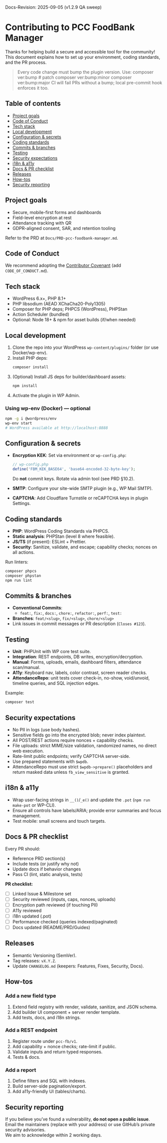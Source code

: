 Docs-Revision: 2025-09-05 (v1.2.9 QA sweep)
# Contributing to PCC FoodBank Manager

Thanks for helping build a secure and accessible tool for the community!  
This document explains how to set up your environment, coding standards, and the PR process.

> Every code change must bump the plugin version. Use:
>   composer ver:bump            # patch
>   composer ver:bump:minor
>   composer ver:bump:major
> CI will fail PRs without a bump; local pre-commit hook enforces it too.

## Table of contents
- [Project goals](#project-goals)
- [Code of Conduct](#code-of-conduct)
- [Tech stack](#tech-stack)
- [Local development](#local-development)
- [Configuration & secrets](#configuration--secrets)
- [Coding standards](#coding-standards)
- [Commits & branches](#commits--branches)
- [Testing](#testing)
- [Security expectations](#security-expectations)
- [i18n & a11y](#i18n--a11y)
- [Docs & PR checklist](#docs--pr-checklist)
- [Releases](#releases)
- [How-tos](#how-tos)
- [Security reporting](#security-reporting)

## Project goals
- Secure, mobile-first forms and dashboards
- Field-level encryption at rest
- Attendance tracking with QR
- GDPR-aligned consent, SAR, and retention tooling

Refer to the PRD at `Docs/PRD-pcc-foodbank-manager.md`.

## Code of Conduct
We recommend adopting the [Contributor Covenant](https://www.contributor-covenant.org/) (add `CODE_OF_CONDUCT.md`).

## Tech stack
- WordPress 6.x+, PHP 8.1+
- PHP libsodium (AEAD XChaCha20-Poly1305)
- Composer for PHP deps; PHPCS (WordPress), PHPStan
- Action Scheduler (bundled)
- Optional: Node 18+ & npm for asset builds (if/when needed)

## Local development
1. Clone the repo into your WordPress `wp-content/plugins/` folder (or use Docker/wp-env).
2. Install PHP deps:
   ```bash
   composer install
   ```
3. (Optional) Install JS deps for builder/dashboard assets:
   ```bash
   npm install
   ```
4. Activate the plugin in WP Admin.

### Using wp-env (Docker) — optional
```bash
npm -g i @wordpress/env
wp-env start
# WordPress available at http://localhost:8888
```

## Configuration & secrets
- **Encryption KEK**: Set via environment or `wp-config.php`:
  ```php
  // wp-config.php
  define('FBM_KEK_BASE64', 'base64-encoded-32-byte-key');
  ```
  Do **not** commit keys. Rotate via admin tool (see PRD §10.2).

- **SMTP**: Configure your site-wide SMTP plugin (e.g., WP Mail SMTP).

- **CAPTCHA**: Add Cloudflare Turnstile or reCAPTCHA keys in plugin Settings.

## Coding standards
- **PHP**: WordPress Coding Standards via PHPCS.
- **Static analysis**: PHPStan (level 8 where feasible).
- **JS/TS** (if present): ESLint + Prettier.
- **Security**: Sanitize, validate, and escape; capability checks; nonces on all actions.

Run linters:
```bash
composer phpcs
composer phpstan
npm run lint
```

## Commits & branches
- **Conventional Commits**:
  - `feat:`, `fix:`, `docs:`, `chore:`, `refactor:`, `perf:`, `test:`
- **Branches**: `feat/<slug>`, `fix/<slug>`, `chore/<slug>`
- Link issues in commit messages or PR description (`Closes #123`).

## Testing
- **Unit**: PHPUnit with WP core test suite.
- **Integration**: REST endpoints, DB writes, encryption/decryption.
- **Manual**: Forms, uploads, emails, dashboard filters, attendance scan/manual.
- **A11y**: Keyboard nav, labels, color contrast, screen reader checks.
- **AttendanceRepo**: unit tests cover check-in, no-show, void/unvoid, timeline queries, and SQL injection edges.

Example:
```bash
composer test
```

## Security expectations
- No PII in logs (use body hashes).
- Sensitive fields go into the encrypted blob; never index plaintext.
- All POST/REST actions require nonces + capability checks.
- File uploads: strict MIME/size validation, randomized names, no direct web execution.
- Rate-limit public endpoints; verify CAPTCHA server-side.
- Use prepared statements with `$wpdb`.
- AttendanceRepo must use strict `$wpdb->prepare()` placeholders and return masked data unless `fb_view_sensitive` is granted.

## i18n & a11y
- Wrap user-facing strings in `__()`/`_e()` and update the `.pot` (`npm run make-pot` or WP-CLI).
- Ensure all controls have labels/ARIA; provide error summaries and focus management.
- Test mobile: small screens and touch targets.

## Docs & PR checklist
Every PR should:
- Reference PRD section(s)
- Include tests (or justify why not)
- Update docs if behavior changes
- Pass CI (lint, static analysis, tests)

**PR checklist:**
- [ ] Linked Issue & Milestone set
- [ ] Security reviewed (inputs, caps, nonces, uploads)
- [ ] Encryption path reviewed (if touching PII)
- [ ] A11y reviewed
- [ ] i18n updated (.pot)
- [ ] Performance checked (queries indexed/paginated)
- [ ] Docs updated (README/PRD/Guides)

## Releases
- Semantic Versioning (SemVer).
- Tag releases: `vX.Y.Z`.
- Update `CHANGELOG.md` (keepers: Features, Fixes, Security, Docs).

## How-tos
### Add a new field type
1. Extend field registry with render, validate, sanitize, and JSON schema.
2. Add builder UI component + server render template.
3. Add tests, docs, and i18n strings.

### Add a REST endpoint
1. Register route under `pcc-fb/v1`.
2. Add capability + nonce checks; rate-limit if public.
3. Validate inputs and return typed responses.
4. Tests & docs.

### Add a report
1. Define filters and SQL with indexes.
2. Build server-side pagination/export.
3. Add a11y-friendly UI (tables/charts).

## Security reporting
If you believe you’ve found a vulnerability, **do not open a public issue**.  
Email the maintainers (replace with your address) or use GitHub’s private security advisories.  
We aim to acknowledge within 2 working days.
